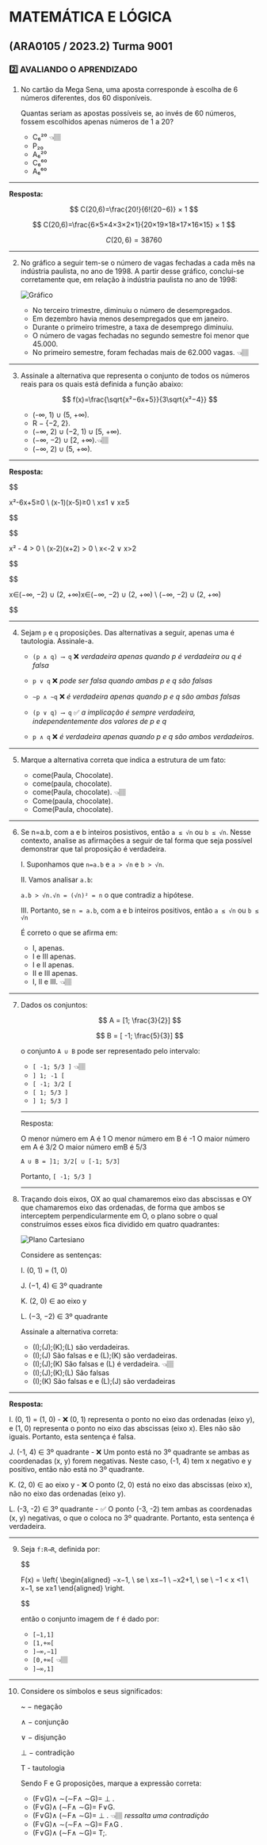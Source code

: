 # MATEMÁTICA E LÓGICA

## (ARA0105 / 2023.2) Turma 9001

### 2️⃣ AVALIANDO O APRENDIZADO

1.  No cartão da Mega Sena, uma aposta corresponde à escolha de 6 números diferentes, dos 60 dis­poníveis.

    Quantas seriam as apostas possíveis se, ao invés de 60 números, fossem escolhidos apenas números de 1 a 20?

    - C₆²⁰ 👈🏽
    - P₂₀
    - A₆²⁰
    - C₆⁶⁰
    - A₆⁶⁰

---

**Resposta:**

$$
C(20,6)=\frac{20!}{6!(20−6)} × 1
$$

$$
C(20,6)=\frac{6×5×4×3×2×1}{20×19×18×17×16×15} × 1
$$

$$
C(20,6)=38760
$$

---

2. No gráfico a seguir tem-se o número de vagas fechadas a cada mês na indústria paulista, no ano de 1998. A partir desse gráfico, conclui-se corretamente que, em relação à indústria paulista no ano de 1998:

   ![Gráfico](grafico-questao-2.png)

   - No terceiro trimestre, diminuiu o número de desempregados.
   - Em dezembro havia menos desempregados que em janeiro.
   - Durante o primeiro trimestre, a taxa de desemprego diminuiu.
   - O número de vagas fechadas no segundo semestre foi menor que 45.000.
   - No primeiro semestre, foram fechadas mais de 62.000 vagas. 👈🏽

---

3. Assinale a alternativa que representa o conjunto de todos os números reais para os quais está definida a função abaixo:

   $$
   f(x)=\frac{\sqrt{x²−6x+5}}{3\sqrt{x²−4}}
   $$

   - (-∞, 1) ∪ (5, +∞).
   - R − {−2, 2}.
   - (−∞, 2) ∪ (−2, 1) ∪ [5, +∞).
   - (−∞, −2) ∪ [2, +∞).👈🏽
   - (−∞, 2) ∪ (5, +∞).

---

**Resposta:**

$$

x²-6x+5≥0
\\
(x-1)(x-5)≥0
\\
x≤1 ∨ x≥5


$$

$$

x² - 4 > 0
\\
(x-2)(x+2) > 0
\\
x<-2 ∨ x>2


$$

$$

 x∈(−∞, −2) ∪ (2, +∞)x∈(−∞, −2) ∪ (2, +∞)
 \\
 (−∞, −2) ∪ (2, +∞)


$$

---

4. Sejam `p` e `q` proposições. Das alternativas a seguir, apenas uma é tautologia. Assinale-a.

   - `(p ∧ q) ⟶ q` ❌ _verdadeira apenas quando p é verdadeira ou q é falsa_

   - `p ∨ q` ❌ _pode ser falsa quando ambas p e q são falsas_

   - `∼p ∧ ∼q` ❌ _é verdadeira apenas quando p e q são ambas falsas_
   - `(p ∨ q) ⟶ q` ✅ _a implicação é sempre verdadeira, independentemente dos valores de p e q_
   - `p ∧ q` ❌ _é verdadeira apenas quando p e q são ambos verdadeiros._

---

5. Marque a alternativa correta que indica a estrutura de um fato:

   - come(Paula, Chocolate).
   - come(paula, chocolate). 
   - come(Paula, chocolate). 👈🏽
   - Come(paula, chocolate).
   - Come(Paula, chocolate).

---

6.  Se n=a.b, com a e b inteiros posistivos, então `a ≤ √n` ou `b ≤ √n`. Nesse contexto, analise as afirmações a seguir de tal forma que seja possível demonstrar que tal proposição é verdadeira.

    I. Suponhamos que `n=a.b` e `a > √n` e `b > √n`.

    II. Vamos analisar `a.b`:

    `a.b > √n.√n = (√n)² = n` o que contradiz a hipótese.

    III. Portanto, se `n = a.b`, com a e b inteiros positivos, então `a ≤ √n` ou `b ≤ √n`

    É correto o que se afirma em:

    - I, apenas.
    - I e III apenas.
    - I e II apenas.
    - II e III apenas.
    - I, II e III. 👈🏽

---

7.  Dados os conjuntos:

    $$
    A = [1; \frac{3}{2}]
    $$

    $$
    B = [ -1; \frac{5}{3}]
    $$

    o conjunto `A ∪ B` pode ser representado pelo intervalo:

    - `[ -1; 5/3 ]` 👈🏽
    - `] 1; -1 [`
    - `[ -1; 3/2 [`
    - `[ 1; 5/3 ]`
    - `] 1; 5/3 ]`

    ***

    Resposta:

    O menor número em A é 1
    O menor número em B é -1
    O maior número em A é 3/2
    O maior número emB é 5/3

    `A ∪ B = ]1; 3/2[ ∪ [-1; 5/3]`

    Portanto, `[ -1; 5/3 ]`

    ***

8.  Traçando dois eixos, OX ao qual chamaremos eixo das abscissas e OY que chamaremos eixo das ordenadas, de forma que ambos se interceptem perpendicularmente em O, o plano sobre o qual construímos esses eixos fica dividido em quatro quadrantes:

    ![Plano Cartesiano](questao-8.png)

    Considere as sentenças:

    I. (0, 1) = (1, 0)

    J. (−1, 4) ∈ 3º quadrante

    K. (2, 0) ∈ ao eixo y

    L. (−3, −2) ∈ 3º quadrante

    Assinale a alternativa correta:

    - (I);(J);(K);(L) são verdadeiras.
    - (I);(J) São falsas e e (L);(K) são verdadeiras.
    - (I);(J);(K) São falsas e (L) é verdadeira. 👈🏽
    - (I);(J);(K);(L) São falsas
    - (I);(K) São falsas e e (L);(J) são verdadeiras

---

**Resposta:**

I. (0, 1) = (1, 0) - ❌ (0, 1) representa o ponto no eixo das ordenadas (eixo y), e (1, 0) representa o ponto no eixo das abscissas (eixo x). Eles não são iguais. Portanto, esta sentença é falsa.

J. (-1, 4) ∈ 3º quadrante - ❌ Um ponto está no 3º quadrante se ambas as coordenadas (x, y) forem negativas. Neste caso, (-1, 4) tem x negativo e y positivo, então não está no 3º quadrante.

K. (2, 0) ∈ ao eixo y - ❌ O ponto (2, 0) está no eixo das abscissas (eixo x), não no eixo das ordenadas (eixo y).

L. (-3, -2) ∈ 3º quadrante - ✅ O ponto (-3, -2) tem ambas as coordenadas (x, y) negativas, o que o coloca no 3º quadrante. Portanto, esta sentença é verdadeira.

---

9. Seja `f:R→R`, definida por:

   $$

   F(x) = \left\{
   \begin{aligned}
       −x−1, \ se \ x≤−1 \\
       −x2+1, \ se \ −1 < x <1 \\
       x−1, se x≥1
   \end{aligned}
   \right.


   $$

   então o conjunto imagem de `f` é dado por:

   - `[−1,1]`
   - `[1,+∞[`
   - `]−∞,−1]`
   - `[0,+∞[` 👈🏽
   - `]−∞,1]`

---

10. Considere os símbolos e seus significados:

    ~ − negação

    ∧ − conjunção

    ∨ − disjunção

    ⊥ − contradição

    T - tautologia

    Sendo F e G proposições, marque a expressão correta:

    - (F∨G)∧ ∼(∼F∧ ∼G)= ⊥ .
    - (F∨G)∧ (∼F∧ ∼G)= F∨G.
    - (F∨G)∧ (∼F∧ ∼G)= ⊥ . 👈🏽 _ressalta uma contradição_
    - (F∨G)∧ ∼(∼F∧ ∼G)= F∧G .
    - (F∨G)∧ (∼F∧ ∼G)= T;.
